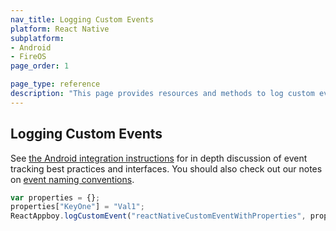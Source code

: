 ```yaml
---
nav_title: Logging Custom Events
platform: React Native
subplatform: 
- Android
- FireOS
page_order: 1

page_type: reference
description: "This page provides resources and methods to log custom events for your Android or FireOS app running React Native."
---
```

## Logging Custom Events

See [the Android integration instructions][1] for in depth discussion of event tracking best practices and interfaces. You should also check out our notes on [event naming conventions]({{site.baseurl}}/user_guide/data_and_analytics/custom_data/event_naming_conventions/).

```javascript
var properties = {};
properties["KeyOne"] = "Val1";
ReactAppboy.logCustomEvent("reactNativeCustomEventWithProperties", properties);
```

[1]: {{site.baseurl}}/developer_guide/platform_integration_guides/android/initial_sdk_setup/
